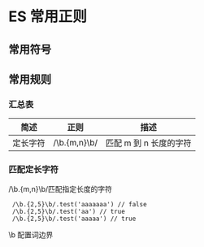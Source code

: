 # ES 常用正则

## 常用符号

## 常用规则

### 汇总表

| 简述     | 正则         | 描述                   |
| -------- | ------------ | ---------------------- |
| 定长字符 | /\b.{m,n}\b/ | 匹配 m 到 n 长度的字符 |

### 匹配定长字符

/\b.{m,n}\b/匹配指定长度的字符

```shell
 /\b.{2,5}\b/.test('aaaaaaa') // false
 /\b.{2,5}\b/.test('aa') // true
 /\b.{2,5}\b/.test('aaaaa') // true
```
\b 配置词边界
